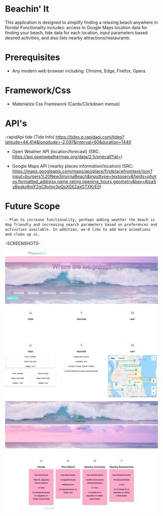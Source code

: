 # Beachin' It

This application is designed to simplify finding a relaxing beach anywhere in florida! Functionality includes: access to Google Maps location data for finding your beach, tide data for each location, input parameters based desired activities, and also lists nearby attractions/restaurants.

# Prerequisites
-  Any modern web browser including: Chrome, Edge, Firefox, Opera.

# Framework/Css

- Materialize Css Framework (Cards/Clickdown menus)

# API's

-rapidApi tide (Tide Info)
https://tides.p.rapidapi.com/tides?latitude=44.414&longitude=-2.097&interval=60&duration=1440

- Open Weather API (location/forecast)
    (SRC: https://api.openweathermap.org/data/2.5/onecall?lat=)

- Google Maps API (nearby places information/location)
    (SRC: https://maps.googleapis.com/maps/api/place/findplacefromtext/json?input=burgers%20NewSmyrnaBeach&inputtype=textquery&fields=photos,formatted_address,name,rating,opening_hours,geometry&key=AIzaSyBpsko6mY2gC8yhiv3pQsX0X2axGTXKrE0)

# Future Scope
    - Plan to increase functionality, perhaps adding weather the beach is dog friendly and increasing search parameters based on preferences and activities available. In addition, we'd like to add more animations and clean up ui.

-SCREENSHOTS-

![Alt text](./assets/screenshot1.png "planner page")
![Alt text](./assets/screenshot2.png "planner page")
![Alt text](./assets/screenshot3.png "planner page")
